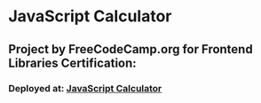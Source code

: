 # JavaScript Calculator
## Project by FreeCodeCamp.org for Frontend Libraries Certification: 

### Deployed at: [JavaScript Calculator](https://javascriptcalculatorbylabheshwar.netlify.app/)
